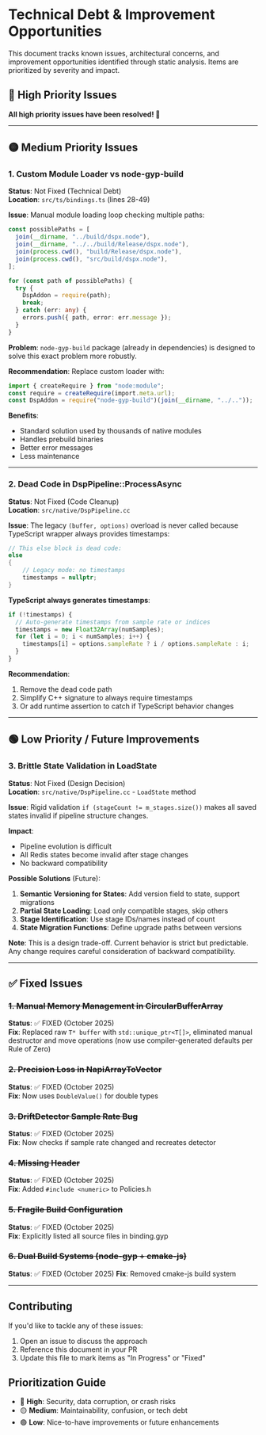 # Technical Debt & Improvement Opportunities

This document tracks known issues, architectural concerns, and improvement opportunities identified through static analysis. Items are prioritized by severity and impact.

## 🔴 High Priority Issues

**All high priority issues have been resolved! 🎉**

---

## 🟡 Medium Priority Issues

### 1. Custom Module Loader vs node-gyp-build

**Status**: Not Fixed (Technical Debt)  
**Location**: `src/ts/bindings.ts` (lines 28-49)

**Issue**: Manual module loading loop checking multiple paths:

```typescript
const possiblePaths = [
  join(__dirname, "../build/dspx.node"),
  join(__dirname, "../../build/Release/dspx.node"),
  join(process.cwd(), "build/Release/dspx.node"),
  join(process.cwd(), "src/build/dspx.node"),
];

for (const path of possiblePaths) {
  try {
    DspAddon = require(path);
    break;
  } catch (err: any) {
    errors.push({ path, error: err.message });
  }
}
```

**Problem**: `node-gyp-build` package (already in dependencies) is designed to solve this exact problem more robustly.

**Recommendation**: Replace custom loader with:

```typescript
import { createRequire } from "node:module";
const require = createRequire(import.meta.url);
const DspAddon = require("node-gyp-build")(join(__dirname, "../.."));
```

**Benefits**:

- Standard solution used by thousands of native modules
- Handles prebuild binaries
- Better error messages
- Less maintenance

---

### 2. Dead Code in DspPipeline::ProcessAsync

**Status**: Not Fixed (Code Cleanup)  
**Location**: `src/native/DspPipeline.cc`

**Issue**: The legacy `(buffer, options)` overload is never called because TypeScript wrapper always provides timestamps:

```cpp
// This else block is dead code:
else
{
    // Legacy mode: no timestamps
    timestamps = nullptr;
}
```

**TypeScript always generates timestamps**:

```typescript
if (!timestamps) {
  // Auto-generate timestamps from sample rate or indices
  timestamps = new Float32Array(numSamples);
  for (let i = 0; i < numSamples; i++) {
    timestamps[i] = options.sampleRate ? i / options.sampleRate : i;
  }
}
```

**Recommendation**:

1. Remove the dead code path
2. Simplify C++ signature to always require timestamps
3. Or add runtime assertion to catch if TypeScript behavior changes

---

## 🟢 Low Priority / Future Improvements

### 3. Brittle State Validation in LoadState

**Status**: Not Fixed (Design Decision)  
**Location**: `src/native/DspPipeline.cc` - `LoadState` method

**Issue**: Rigid validation `if (stageCount != m_stages.size())` makes all saved states invalid if pipeline structure changes.

**Impact**:

- Pipeline evolution is difficult
- All Redis states become invalid after stage changes
- No backward compatibility

**Possible Solutions** (Future):

1. **Semantic Versioning for States**: Add version field to state, support migrations
2. **Partial State Loading**: Load only compatible stages, skip others
3. **Stage Identification**: Use stage IDs/names instead of count
4. **State Migration Functions**: Define upgrade paths between versions

**Note**: This is a design trade-off. Current behavior is strict but predictable. Any change requires careful consideration of backward compatibility.

---

## ✅ Fixed Issues

### ~~1. Manual Memory Management in CircularBufferArray~~

**Status**: ✅ FIXED (October 2025)  
**Fix**: Replaced raw `T* buffer` with `std::unique_ptr<T[]>`, eliminated manual destructor and move operations (now use compiler-generated defaults per Rule of Zero)

### ~~2. Precision Loss in NapiArrayToVector<double>~~

**Status**: ✅ FIXED (October 2025)  
**Fix**: Now uses `DoubleValue()` for double types

### ~~3. DriftDetector Sample Rate Bug~~

**Status**: ✅ FIXED (October 2025)  
**Fix**: Now checks if sample rate changed and recreates detector

### ~~4. Missing <numeric> Header~~

**Status**: ✅ FIXED (October 2025)  
**Fix**: Added `#include <numeric>` to Policies.h

### ~~5. Fragile Build Configuration~~

**Status**: ✅ FIXED (October 2025)  
**Fix**: Explicitly listed all source files in binding.gyp

### ~~6. Dual Build Systems (node-gyp + cmake-js)~~

**Status**: ✅ FIXED (October 2025)
**Fix**: Removed cmake-js build system

---

## Contributing

If you'd like to tackle any of these issues:

1. Open an issue to discuss the approach
2. Reference this document in your PR
3. Update this file to mark items as "In Progress" or "Fixed"

## Prioritization Guide

- 🔴 **High**: Security, data corruption, or crash risks
- 🟡 **Medium**: Maintainability, confusion, or tech debt
- 🟢 **Low**: Nice-to-have improvements or future enhancements
